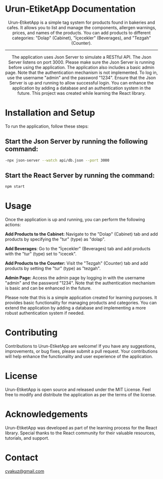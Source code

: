 # Urun-EtiketApp Documentation
<div align="center">
Urun-EtiketApp is a simple tag system for products found in bakeries and cafes. It allows you to list and manage the components, allergen warnings, prices, and names of the products. You can add products to different categories: "Dolap" (Cabinet), "İçecekler" (Beverages), and "Tezgah" (Counter).

  ---
The application uses Json Server to simulate a RESTful API. The Json Server listens on port 3000. Please make sure the Json Server is running before using the application. The application also includes a basic admin page. Note that the authentication mechanism is not implemented. To log in, use the username "admin" and the password "1234". Ensure that the Json Server is up and running to allow successful login. You can enhance the application by adding a database and an authentication system in the future. This project was created while learning the React library.
</div>


# Installation and Setup
To run the application, follow these steps:

## Start the Json Server by running the following command:

```bash
-npx json-server --watch api/db.json --port 3000
```

## Start the React Server by running the command:
 ```bash
npm start
```

# Usage
Once the application is up and running, you can perform the following actions:

**Add Products to the Cabinet:** Navigate to the "Dolap" (Cabinet) tab and add products by specifying the "tur" (type) as "dolap".

**Add Beverages**: Go to the "İçecekler" (Beverages) tab and add products with the "tur" (type) set to "icecek".

**Add Products to the Counter:** Visit the "Tezgah" (Counter) tab and add products by setting the "tur" (type) as "tezgah".

**Admin Page:** Access the admin page by logging in with the username "admin" and the password "1234". Note that the authentication mechanism is basic and can be enhanced in the future.

Please note that this is a simple application created for learning purposes. It provides basic functionality for managing products and categories. You can extend the application by adding a database and implementing a more robust authentication system if needed.

# Contributing
Contributions to Urun-EtiketApp are welcome! If you have any suggestions, improvements, or bug fixes, please submit a pull request. Your contributions will help enhance the functionality and user experience of the application.

# License
Urun-EtiketApp is open source and released under the MIT License. Feel free to modify and distribute the application as per the terms of the license.

# Acknowledgements
Urun-EtiketApp was developed as part of the learning process for the React library. Special thanks to the React community for their valuable resources, tutorials, and support.

# Contact
cyakuz@gmail.com
